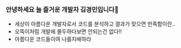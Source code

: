 ### 안녕하세요 늘 즐거운 개발자 김경민입니다👋

- 세상이 아름다운 개발자로서 코드를 분석하고 결과가 맞으면 만족함이란..
- 오뚝이처럼 개발에 몰두하다보면 안되는건 없다!!
- 아름다운 코드들이여 나를지배하라
